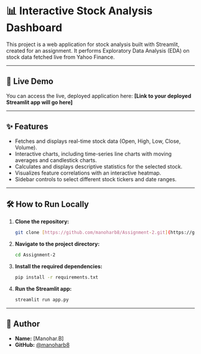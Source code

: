 # 📊 Interactive Stock Analysis Dashboard

This project is a web application for stock analysis built with Streamlit, created for an assignment. It performs Exploratory Data Analysis (EDA) on stock data fetched live from Yahoo Finance.

---

## 🚀 Live Demo

You can access the live, deployed application here:
**[Link to your deployed Streamlit app will go here]**

---

## ✨ Features

* Fetches and displays real-time stock data (Open, High, Low, Close, Volume).
* Interactive charts, including time-series line charts with moving averages and candlestick charts.
* Calculates and displays descriptive statistics for the selected stock.
* Visualizes feature correlations with an interactive heatmap.
* Sidebar controls to select different stock tickers and date ranges.

---

## 🛠️ How to Run Locally

1.  **Clone the repository:**
    ```bash
    git clone [https://github.com/manoharb8/Assignment-2.git](https://github.com/manoharb8/Assignment-2.git)
    ```
2.  **Navigate to the project directory:**
    ```bash
    cd Assignment-2
    ```
3.  **Install the required dependencies:**
    ```bash
    pip install -r requirements.txt
    ```
4.  **Run the Streamlit app:**
    ```bash
    streamlit run app.py
    ```

---

## 👤 Author

* **Name:** [Manohar.B]
* **GitHub:** [@manoharb8](https://github.com/manoharb8)
